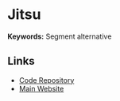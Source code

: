 # Jitsu

**Keywords:** Segment alternative

## Links

- [Code Repository](https://github.com/jitsucom/jitsu)
- [Main Website](https://jitsu.com/)
